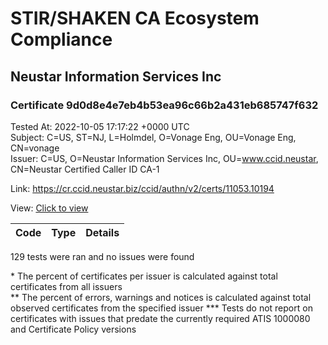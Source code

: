 # STIR/SHAKEN CA Ecosystem Compliance
## Neustar Information Services Inc

### Certificate 9d0d8e4e7eb4b53ea96c66b2a431eb685747f632
Tested At: 2022-10-05 17:17:22 +0000 UTC\
Subject: C=US, ST=NJ, L=Holmdel, O=Vonage Eng, OU=Vonage Eng, CN=vonage\
Issuer: C=US, O=Neustar Information Services Inc, OU=www.ccid.neustar, CN=Neustar Certified Caller ID CA-1

Link: https://cr.ccid.neustar.biz/ccid/authn/v2/certs/11053.10194

View: [Click to view](https://understandingwebpki.com/?cert=MIID8jCCAtqgAwIBAgIUT%2BaXkf0amRRF7kW02Mqg6nFobmkwDQYJKoZIhvcNAQELBQAwfjEpMCcGA1UEAwwgTmV1c3RhciBDZXJ0aWZpZWQgQ2FsbGVyIElEIENBLTExGTAXBgNVBAsMEHd3dy5jY2lkLm5ldXN0YXIxKTAnBgNVBAoMIE5ldXN0YXIgSW5mb3JtYXRpb24gU2VydmljZXMgSW5jMQswCQYDVQQGEwJVUzAeFw0xOTEyMTgyMDA4MjVaFw0yMjEyMTgyMDA4MjVaMGcxDzANBgNVBAMMBnZvbmFnZTETMBEGA1UECwwKVm9uYWdlIEVuZzETMBEGA1UECgwKVm9uYWdlIEVuZzEQMA4GA1UEBwwHSG9sbWRlbDELMAkGA1UECAwCTkoxCzAJBgNVBAYTAlVTMFkwEwYHKoZIzj0CAQYIKoZIzj0DAQcDQgAE77qasdW3CLativLGa%2FrsJBzVem0LGkSV7EtGDu5IoAAS18srDmq%2B8baIqoRJ7Kk41tCWfp8VybhIP3NJwEBwBKOCAUgwggFEMAwGA1UdEwEB%2FwQCMAAwHwYDVR0jBBgwFoAUO7lcyzEXnEjP1Npm6422qNXhCfcwgYEGCCsGAQUFBwEBBHUwczBHBggrBgEFBQcwAoY7aHR0cDovL2NhY2VydHMuY2NpZC5uZXVzdGFyL05ldXN0YXJDZXJ0aWZpZWRDYWxsZXJJZENBMS5jcnQwKAYIKwYBBQUHMAGGHGh0dHA6Ly9vY3NwLWNhMS5jY2lkLm5ldXN0YXIwSAYDVR0fBEEwPzA9oDugOYY3aHR0cDovL2NybC5jY2lkLm5ldXN0YXIvTmV1c3RhckNlcnRpZmllZENhbGxlcklkQ0ExLmNybDAdBgNVHQ4EFgQU%2FXpyIcR3tQS3RsQGKgGHqn8IP5gwDgYDVR0PAQH%2FBAQDAgeAMBYGCCsGAQUFBwEaBAowCKAGFgQxOTdEMA0GCSqGSIb3DQEBCwUAA4IBAQBnyM%2B7c78wj3K7iZtWZtCtkUcky3eHOv9FJRCtG%2BXLv8OPXEBdUXSJBXtT4X7XDLFyn5Vgjqolkb7Mia5iqnOUtPKmLqnXyrOTFbbFbXSCazZf6reg5BMOZxvJTEOESbn36AsT8FoDFvXmmW97leSQt%2F2PMFtYV6CyhUyqY227zt41QmGeW6E3U7CAT7XUH4g4lwTbq%2FK8T1VhQgO58QPjjhIlF0n6eE3Wk2F0SE7Vc79WRsEPfnt9apwfO9TI9fDFnKZ34ElNV1BFW74GQANGKCq4NfySQJ7nS2nYLlaUKioJKQ%2Bw5XftmNLSBGINlrCnz%2BuijZiVOTOaQGzq%2BnAu)


| Code | Type | Details |
|------|------|---------|

129 tests were ran and no issues were found

\* The percent of certificates per issuer is calculated against total certificates from all issuers\
\*\* The percent of errors, warnings and notices is calculated against total observed certificates from the specified issuer
\*\*\* Tests do not report on certificates with issues that predate the currently required ATIS 1000080 and Certificate Policy versions
